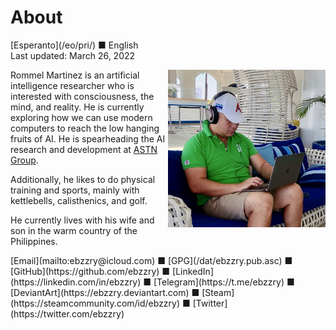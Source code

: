 About
=====

<div class="center">[Esperanto](/eo/pri/) ■ English</div>
<div class="center">Last updated: March 26, 2022</div>

<div>
<img align="right" width="50%" src="/bil/ebzzry.jpg">

Rommel Martinez is an artificial intelligence researcher who is interested with consciousness, the
mind, and reality. He is currently exploring how we can use modern computers to reach the low
hanging fruits of AI. He is spearheading the AI research and development at [ASTN Group](https://astn-group.com).

Additionally, he likes to do physical training and sports, mainly with kettlebells, calisthenics, and golf.

He currently lives with his wife and son in the warm country of the Philippines.
</div>
<div>
[Email](mailto:ebzzry@icloud.com) ■ [GPG](/dat/ebzzry.pub.asc) ■ [GitHub](https://github.com/ebzzry) ■ [LinkedIn](https://linkedin.com/in/ebzzry) ■ [Telegram](https://t.me/ebzzry) ■ [DeviantArt](https://ebzzry.deviantart.com) ■ [Steam](https://steamcommunity.com/id/ebzzry) ■ [Twitter](https://twitter.com/ebzzry)
</div>
